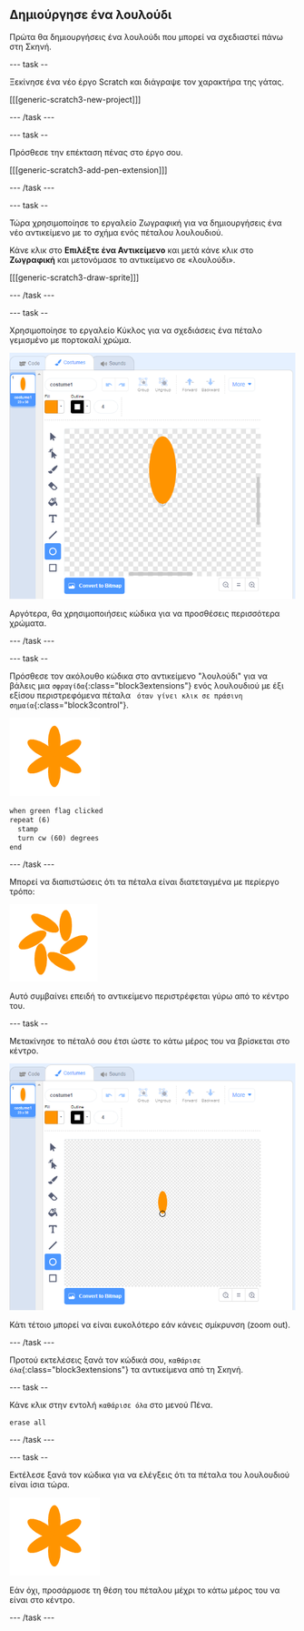 ## Δημιούργησε ένα λουλούδι

Πρώτα θα δημιουργήσεις ένα λουλούδι που μπορεί να σχεδιαστεί πάνω στη Σκηνή.

\--- task --

Ξεκίνησε ένα νέο έργο Scratch και διάγραψε τον χαρακτήρα της γάτας.

[[[generic-scratch3-new-project]]]

\--- /task \---

\--- task --

Πρόσθεσε την επέκταση πένας στο έργο σου.

[[[generic-scratch3-add-pen-extension]]]

\--- /task \---

\--- task --

Τώρα χρησιμοποίησε το εργαλείο Ζωγραφική για να δημιουργήσεις ένα νέο αντικείμενο με το σχήμα ενός πέταλου λουλουδιού.

Κάνε κλικ στο **Επιλέξτε ένα Αντικείμενο** και μετά κάνε κλικ στο **Ζωγραφική** και μετονόμασε το αντικείμενο σε «λουλούδι».

[[[generic-scratch3-draw-sprite]]]

\--- /task \---

\--- task --

Χρησιμοποίησε το εργαλείο Κύκλος για να σχεδιάσεις ένα πέταλο γεμισμένο με πορτοκαλί χρώμα.

![στιγμιότυπο οθόνης](images/flower-petal.png)

Αργότερα, θα χρησιμοποιήσεις κώδικα για να προσθέσεις περισσότερα χρώματα.

\--- /task \---

\--- task --

Πρόσθεσε τον ακόλουθο κώδικα στο αντικείμενο "λουλούδι" για να βάλεις μια `σφραγίδα`{:class="block3extensions"} ενός λουλουδιού με έξι εξίσου περιστρεφόμενα πέταλα ` όταν γίνει κλικ σε πράσινη σημαία`{:class="block3control"}.

![στιγμιότυπο οθόνης](images/flower-6-straight.png)

```blocks3
when green flag clicked
repeat (6) 
  stamp
  turn cw (60) degrees
end
```

\--- /task \---

Μπορεί να διαπιστώσεις ότι τα πέταλα είναι διατεταγμένα με περίεργο τρόπο:

![στιγμιότυπο οθόνης](images/flower-6-offset.png)

Αυτό συμβαίνει επειδή το αντικείμενο περιστρέφεται γύρω από το κέντρο του.

\--- task --

Μετακίνησε το πέταλό σου έτσι ώστε το κάτω μέρος του να βρίσκεται στο κέντρο.

![στιγμιότυπο οθόνης](images/flower-crosshair-annotated.png)

Κάτι τέτοιο μπορεί να είναι ευκολότερο εάν κάνεις σμίκρυνση (zoom out).

\--- /task \---

Προτού εκτελέσεις ξανά τον κώδικά σου, `καθάρισε όλα`{:class="block3extensions"} τα αντικείμενα από τη Σκηνή.

\--- task --

Κάνε κλικ στην εντολή `καθάρισε όλα` στο μενού Πένα.

```blocks3
erase all
```

\--- /task \---

\--- task --

Εκτέλεσε ξανά τον κώδικα για να ελέγξεις ότι τα πέταλα του λουλουδιού είναι ίσια τώρα.

![στιγμιότυπο οθόνης](images/flower-6-straight.png)

Εάν όχι, προσάρμοσε τη θέση του πέταλου μέχρι το κάτω μέρος του να είναι στο κέντρο.

\--- /task \---